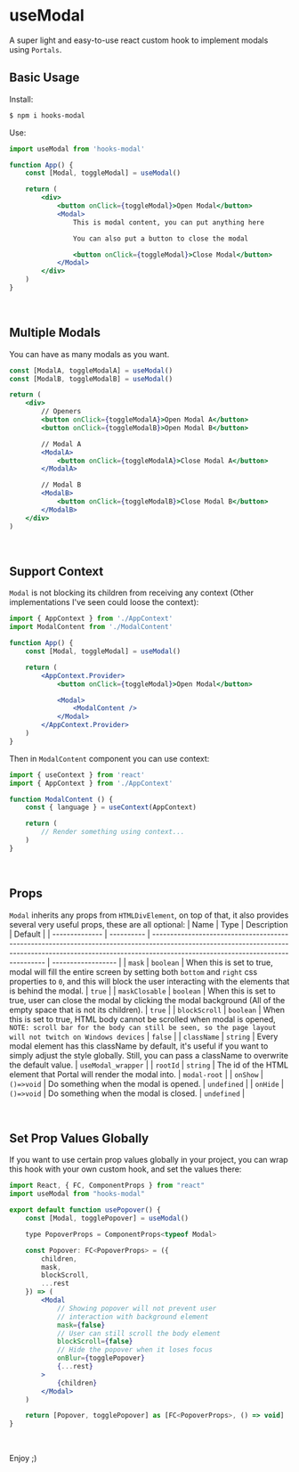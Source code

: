 # useModal
A super light and easy-to-use react custom hook to implement modals using `Portals`.
&nbsp;

## Basic Usage
Install:
```bash
$ npm i hooks-modal
```
Use:
```jsx
import useModal from 'hooks-modal'

function App() {
    const [Modal, toggleModal] = useModal()

    return (
        <div>
            <button onClick={toggleModal}>Open Modal</button>
            <Modal>
                This is modal content, you can put anything here

                You can also put a button to close the modal

                <button onClick={toggleModal}>Close Modal</button>
            </Modal>
        </div>
    )
}
```
&nbsp;

## Multiple Modals
You can have as many modals as you want.
```jsx
const [ModalA, toggleModalA] = useModal()
const [ModalB, toggleModalB] = useModal()

return (
    <div>
        // Openers
        <button onClick={toggleModalA}>Open Modal A</button>
        <button onClick={toggleModalB}>Open Modal B</button>

        // Modal A
        <ModalA>
            <button onClick={toggleModalA}>Close Modal A</button>
        </ModalA>

        // Modal B
        <ModalB>
            <button onClick={toggleModalB}>Close Modal B</button>
        </ModalB>
    </div>
)
```
&nbsp;

## Support Context
`Modal` is not blocking its children from receiving any context (Other implementations I've seen could loose the context):
```jsx
import { AppContext } from './AppContext'
import ModalContent from './ModalContent'

function App() {
    const [Modal, toggleModal] = useModal()

    return (
        <AppContext.Provider>
            <button onClick={toggleModal}>Open Modal</button>

            <Modal>
                <ModalContent />
            </Modal>
        </AppContext.Provider>
    )
}
```
Then in `ModalContent` component you can use context:
```jsx
import { useContext } from 'react'
import { AppContext } from './AppContext'

function ModalContent () {
    const { language } = useContext(AppContext)

    return (
        // Render something using context...
    )
}
```
&nbsp;

## Props
`Modal` inherits any props from `HTMLDivElement`, on top of that, it also provides several very useful props, these are all optional:
| Name           | Type       | Description                                                                                                                                                                                                  | Default            |
| -------------- | ---------- | ------------------------------------------------------------------------------------------------------------------------------------------------------------------------------------------------------------ | ------------------ |
| `mask`         | `boolean`  | When this is set to true, modal will fill the entire screen by setting both `bottom` and `right` css properties to `0`, and this will block the user interacting with the elements that is behind the modal. | `true`             |
| `maskClosable` | `boolean`  | When this is set to true, user can close the modal by clicking the modal background (All of the empty space that is not its children).                                                                       | `true`             |
| `blockScroll`  | `boolean`  | When this is set to true, HTML body cannot be scrolled when modal is opened, `NOTE: scroll bar for the body can still be seen, so the page layout will not twitch on Windows devices`                        | `false`            |
| `className`    | `string`   | Every modal element has this className by default, it's useful if you want to simply adjust the style globally. Still, you can pass a className to overwrite the default value.                              | `useModal_wrapper` |
| `rootId`       | `string`   | The id of the HTML element that Portal will render the modal into.                                                                                                                                           | `modal-root`       |
| `onShow`       | `()=>void` | Do something when the modal is opened.                                                                                                                                                                       | `undefined`        |
| `onHide`       | `()=>void` | Do something when the modal is closed.                                                                                                                                                                       | `undefined`        |

&nbsp;

## Set Prop Values Globally
If you want to use certain prop values globally in your project, you can wrap this hook with your own custom hook, and set the values there:
```jsx
import React, { FC, ComponentProps } from "react"
import useModal from "hooks-modal"

export default function usePopover() {
    const [Modal, togglePopover] = useModal()

    type PopoverProps = ComponentProps<typeof Modal>

    const Popover: FC<PopoverProps> = ({
        children,
        mask,
        blockScroll,
        ...rest 
    }) => (
        <Modal
            // Showing popover will not prevent user
            // interaction with background element
            mask={false}
            // User can still scroll the body element
            blockScroll={false}
            // Hide the popover when it loses focus
            onBlur={togglePopover}
            {...rest}
        >
            {children}
        </Modal>
    )

    return [Popover, togglePopover] as [FC<PopoverProps>, () => void]
}
```
&nbsp;

Enjoy ;)
